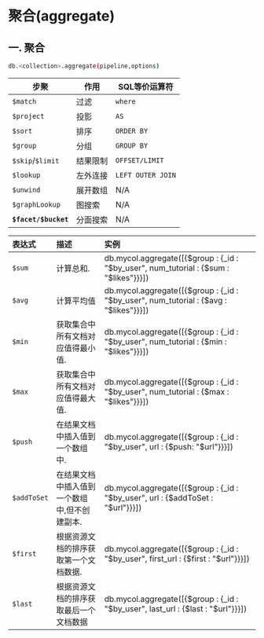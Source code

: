 # 聚合(aggregate)

## 一. 聚合

```sh
db.<collection>.aggregate(pipeline,options)
```



| 步聚                 | 作用     | SQL等价运算符     |
| -------------------- | -------- | ----------------- |
| `$match`             | 过滤     | `where`           |
| `$project`           | 投影     | `AS`              |
| `$sort`              | 排序     | `ORDER BY`        |
| `$group`             | 分组     | `GROUP BY`        |
| `$skip`/`$limit`     | 结果限制 | `OFFSET/LIMIT`    |
| `$lookup`            | 左外连接 | `LEFT OUTER JOIN` |
| `$unwind`            | 展开数组 | N/A               |
| `$graphLookup`       | 图搜索   | N/A               |
| **`$facet/$bucket`** | 分面搜索 | N/A               |


| 表达式      | 描述                                         | 实例                                                         |
| :---------- | :------------------------------------------- | :----------------------------------------------------------- |
| `$sum`      | 计算总和.                                    | db.mycol.aggregate([{$group : {_id : "$by_user", num_tutorial : {$sum : "$likes"}}}]) |
| `$avg`      | 计算平均值                                   | db.mycol.aggregate([{$group : {_id : "$by_user", num_tutorial : {$avg : "$likes"}}}]) |
| `$min`      | 获取集合中所有文档对应值得最小值.            | db.mycol.aggregate([{$group : {_id : "$by_user", num_tutorial : {$min : "$likes"}}}]) |
| `$max`      | 获取集合中所有文档对应值得最大值.            | db.mycol.aggregate([{$group : {_id : "$by_user", num_tutorial : {$max : "$likes"}}}]) |
| `$push`     | 在结果文档中插入值到一个数组中.              | db.mycol.aggregate([{$group : {_id : "$by_user", url : {$push: "$url"}}}]) |
| `$addToSet` | 在结果文档中插入值到一个数组中,但不创建副本. | db.mycol.aggregate([{$group : {_id : "$by_user", url : {$addToSet : "$url"}}}]) |
| `$first`    | 根据资源文档的排序获取第一个文档数据.        | db.mycol.aggregate([{$group : {_id : "$by_user", first_url : {$first : "$url"}}}]) |
| `$last`     | 根据资源文档的排序获取最后一个文档数据       | db.mycol.aggregate([{$group : {_id : "$by_user", last_url : {$last : "$url"}}}]) |









